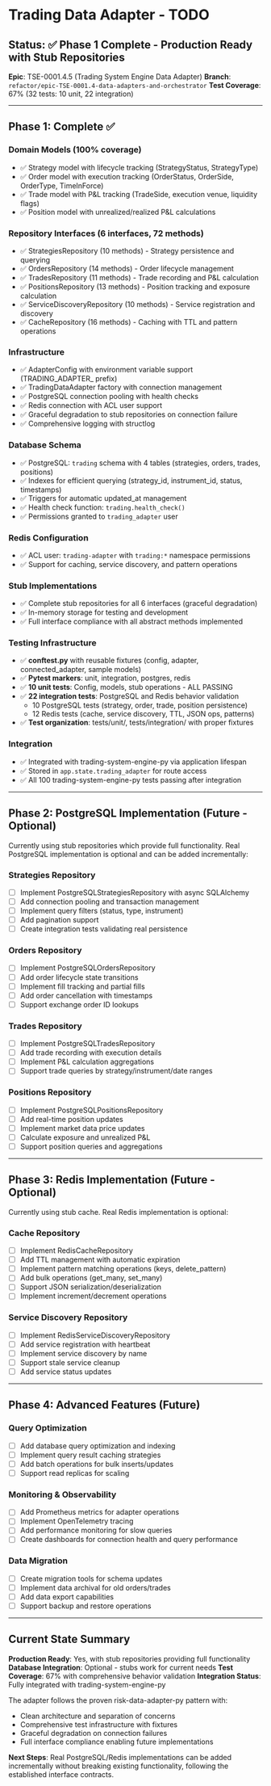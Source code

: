 # Trading Data Adapter - TODO

## Status: ✅ Phase 1 Complete - Production Ready with Stub Repositories

**Epic**: TSE-0001.4.5 (Trading System Engine Data Adapter)
**Branch**: `refactor/epic-TSE-0001.4-data-adapters-and-orchestrator`
**Test Coverage**: 67% (32 tests: 10 unit, 22 integration)

---

## Phase 1: Complete ✅

### Domain Models (100% coverage)
- ✅ Strategy model with lifecycle tracking (StrategyStatus, StrategyType)
- ✅ Order model with execution tracking (OrderStatus, OrderSide, OrderType, TimeInForce)
- ✅ Trade model with P&L tracking (TradeSide, execution venue, liquidity flags)
- ✅ Position model with unrealized/realized P&L calculations

### Repository Interfaces (6 interfaces, 72 methods)
- ✅ StrategiesRepository (10 methods) - Strategy persistence and querying
- ✅ OrdersRepository (14 methods) - Order lifecycle management
- ✅ TradesRepository (11 methods) - Trade recording and P&L calculation
- ✅ PositionsRepository (13 methods) - Position tracking and exposure calculation
- ✅ ServiceDiscoveryRepository (10 methods) - Service registration and discovery
- ✅ CacheRepository (16 methods) - Caching with TTL and pattern operations

### Infrastructure
- ✅ AdapterConfig with environment variable support (TRADING_ADAPTER_ prefix)
- ✅ TradingDataAdapter factory with connection management
- ✅ PostgreSQL connection pooling with health checks
- ✅ Redis connection with ACL user support
- ✅ Graceful degradation to stub repositories on connection failure
- ✅ Comprehensive logging with structlog

### Database Schema
- ✅ PostgreSQL: `trading` schema with 4 tables (strategies, orders, trades, positions)
- ✅ Indexes for efficient querying (strategy_id, instrument_id, status, timestamps)
- ✅ Triggers for automatic updated_at management
- ✅ Health check function: `trading.health_check()`
- ✅ Permissions granted to `trading_adapter` user

### Redis Configuration
- ✅ ACL user: `trading-adapter` with `trading:*` namespace permissions
- ✅ Support for caching, service discovery, and pattern operations

### Stub Implementations
- ✅ Complete stub repositories for all 6 interfaces (graceful degradation)
- ✅ In-memory storage for testing and development
- ✅ Full interface compliance with all abstract methods implemented

### Testing Infrastructure
- ✅ **conftest.py** with reusable fixtures (config, adapter, connected_adapter, sample models)
- ✅ **Pytest markers**: unit, integration, postgres, redis
- ✅ **10 unit tests**: Config, models, stub operations - ALL PASSING
- ✅ **22 integration tests**: PostgreSQL and Redis behavior validation
  - 10 PostgreSQL tests (strategy, order, trade, position persistence)
  - 12 Redis tests (cache, service discovery, TTL, JSON ops, patterns)
- ✅ **Test organization**: tests/unit/, tests/integration/ with proper fixtures

### Integration
- ✅ Integrated with trading-system-engine-py via application lifespan
- ✅ Stored in `app.state.trading_adapter` for route access
- ✅ All 100 trading-system-engine-py tests passing after integration

---

## Phase 2: PostgreSQL Implementation (Future - Optional)

Currently using stub repositories which provide full functionality. Real PostgreSQL implementation is optional and can be added incrementally:

### Strategies Repository
- [ ] Implement PostgreSQLStrategiesRepository with async SQLAlchemy
- [ ] Add connection pooling and transaction management
- [ ] Implement query filters (status, type, instrument)
- [ ] Add pagination support
- [ ] Create integration tests validating real persistence

### Orders Repository
- [ ] Implement PostgreSQLOrdersRepository
- [ ] Add order lifecycle state transitions
- [ ] Implement fill tracking and partial fills
- [ ] Add order cancellation with timestamps
- [ ] Support exchange order ID lookups

### Trades Repository
- [ ] Implement PostgreSQLTradesRepository
- [ ] Add trade recording with execution details
- [ ] Implement P&L calculation aggregations
- [ ] Support trade queries by strategy/instrument/date ranges

### Positions Repository
- [ ] Implement PostgreSQLPositionsRepository
- [ ] Add real-time position updates
- [ ] Implement market data price updates
- [ ] Calculate exposure and unrealized P&L
- [ ] Support position queries and aggregations

---

## Phase 3: Redis Implementation (Future - Optional)

Currently using stub cache. Real Redis implementation is optional:

### Cache Repository
- [ ] Implement RedisCacheRepository
- [ ] Add TTL management with automatic expiration
- [ ] Implement pattern matching operations (keys, delete_pattern)
- [ ] Add bulk operations (get_many, set_many)
- [ ] Support JSON serialization/deserialization
- [ ] Implement increment/decrement operations

### Service Discovery Repository
- [ ] Implement RedisServiceDiscoveryRepository
- [ ] Add service registration with heartbeat
- [ ] Implement service discovery by name
- [ ] Support stale service cleanup
- [ ] Add service status updates

---

## Phase 4: Advanced Features (Future)

### Query Optimization
- [ ] Add database query optimization and indexing
- [ ] Implement query result caching strategies
- [ ] Add batch operations for bulk inserts/updates
- [ ] Support read replicas for scaling

### Monitoring & Observability
- [ ] Add Prometheus metrics for adapter operations
- [ ] Implement OpenTelemetry tracing
- [ ] Add performance monitoring for slow queries
- [ ] Create dashboards for connection health and query performance

### Data Migration
- [ ] Create migration tools for schema updates
- [ ] Implement data archival for old orders/trades
- [ ] Add data export capabilities
- [ ] Support backup and restore operations

---

## Current State Summary

**Production Ready**: Yes, with stub repositories providing full functionality
**Database Integration**: Optional - stubs work for current needs
**Test Coverage**: 67% with comprehensive behavior validation
**Integration Status**: Fully integrated with trading-system-engine-py

The adapter follows the proven risk-data-adapter-py pattern with:
- Clean architecture and separation of concerns
- Comprehensive test infrastructure with fixtures
- Graceful degradation on connection failures
- Full interface compliance enabling future implementations

**Next Steps**: Real PostgreSQL/Redis implementations can be added incrementally without breaking existing functionality, following the established interface contracts.
